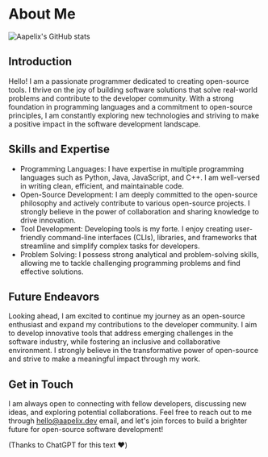 # About Me

![Aapelix's GitHub stats](https://github-readme-stats.vercel.app/api?username=aapelix&show_icons=true&theme=radical)

## Introduction

Hello! I am a passionate programmer dedicated to creating open-source tools. I thrive on the joy of building software solutions that solve real-world problems and contribute to the developer community. With a strong foundation in programming languages and a commitment to open-source principles, I am constantly exploring new technologies and striving to make a positive impact in the software development landscape.

## Skills and Expertise

   - Programming Languages: I have expertise in multiple programming languages such as Python, Java, JavaScript, and C++. I am well-versed in writing clean, efficient, and maintainable code.
   - Open-Source Development: I am deeply committed to the open-source philosophy and actively contribute to various open-source projects. I strongly believe in the power of collaboration and sharing knowledge to drive innovation.
   - Tool Development: Developing tools is my forte. I enjoy creating user-friendly command-line interfaces (CLIs), libraries, and frameworks that streamline and simplify complex tasks for developers.
   - Problem Solving: I possess strong analytical and problem-solving skills, allowing me to tackle challenging programming problems and find effective solutions.

## Future Endeavors

Looking ahead, I am excited to continue my journey as an open-source enthusiast and expand my contributions to the developer community. I aim to develop innovative tools that address emerging challenges in the software industry, while fostering an inclusive and collaborative environment. I strongly believe in the transformative power of open-source and strive to make a meaningful impact through my work.

## Get in Touch

I am always open to connecting with fellow developers, discussing new ideas, and exploring potential collaborations. Feel free to reach out to me through hello@aapelix.dev email, and let's join forces to build a brighter future for open-source software development!

(Thanks to ChatGPT for this text ❤️)
